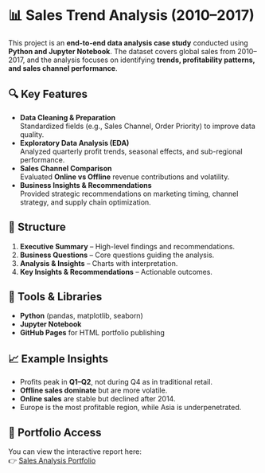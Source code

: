 # 📊 Sales Trend Analysis (2010–2017)

This project is an **end-to-end data analysis case study** conducted using **Python and Jupyter Notebook**. The dataset covers global sales from 2010–2017, and the analysis focuses on identifying **trends, profitability patterns, and sales channel performance**.  

## 🔍 Key Features
- **Data Cleaning & Preparation**  
  Standardized fields (e.g., Sales Channel, Order Priority) to improve data quality.  
- **Exploratory Data Analysis (EDA)**  
  Analyzed quarterly profit trends, seasonal effects, and sub-regional performance.  
- **Sales Channel Comparison**  
  Evaluated **Online vs Offline** revenue contributions and volatility.  
- **Business Insights & Recommendations**  
  Provided strategic recommendations on marketing timing, channel strategy, and supply chain optimization.  

## 📑 Structure
1. **Executive Summary** – High-level findings and recommendations.  
2. **Business Questions** – Core questions guiding the analysis.  
3. **Analysis & Insights** – Charts with interpretation.  
4. **Key Insights & Recommendations** – Actionable outcomes.  

## 🚀 Tools & Libraries
- **Python** (pandas, matplotlib, seaborn)  
- **Jupyter Notebook**  
- **GitHub Pages** for HTML portfolio publishing  

## 📈 Example Insights
- Profits peak in **Q1–Q2**, not during Q4 as in traditional retail.  
- **Offline sales dominate** but are more volatile.  
- **Online sales** are stable but declined after 2014.  
- Europe is the most profitable region, while Asia is underpenetrated.  

## 📂 Portfolio Access
You can view the interactive report here:  
👉 [Sales Analysis Portfolio](https://wisnuwh22.github.io/portfolio-sales-analysis/)

